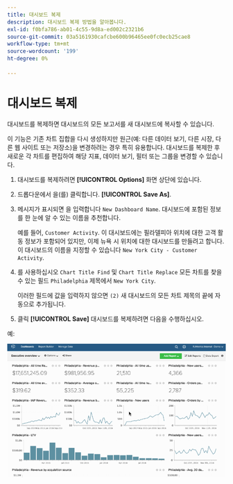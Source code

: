 ```yaml
---
title: 대시보드 복제
description: 대시보드 복제 방법을 알아봅니다.
exl-id: f0bfa786-ab01-4c55-9d8a-ed002c2321b6
source-git-commit: 03a5161930cafcbe600b96465ee0fc0ecb25cae8
workflow-type: tm+mt
source-wordcount: '199'
ht-degree: 0%

---
```


# 대시보드 복제

대시보드를 복제하면 대시보드의 모든 보고서를 새 대시보드에 복사할 수 있습니다.

이 기능은 기존 차트 집합을 다시 생성하지만 원근(예: 다른 데이터 보기, 다른 시장, 다른 웹 사이트 또는 저장소)을 변경하려는 경우 특히 유용합니다. 대시보드를 복제한 후 새로운 각 차트를 편집하여 해당 지표, 데이터 보기, 필터 또는 그룹을 변경할 수 있습니다.

1. 대시보드를 복제하려면 **[!UICONTROL Options]** 화면 상단에 있습니다.

1. 드롭다운에서 을(를) 클릭합니다. **[!UICONTROL Save As]**.

1. 메시지가 표시되면 을 입력합니다 `New Dashboard Name`. 대시보드에 포함된 정보를 한 눈에 알 수 있는 이름을 추천합니다.

   예를 들어, `Customer Activity`. 이 대시보드에는 필라델피아 위치에 대한 고객 활동 정보가 포함되어 있지만, 이제 뉴욕 시 위치에 대한 대시보드를 만들려고 합니다. 이 대시보드의 이름을 지정할 수 있습니다 `New York City - Customer Activity`.

1. 를 사용하십시오 `Chart Title Find` 및 `Chart Title Replace` 모든 차트를 찾을 수 있는 필드 `Philadelphia` 제목에서 `New York City`.

   이러한 필드에 값을 입력하지 않으면 `(2)` 새 대시보드의 모든 차트 제목의 끝에 자동으로 추가됩니다.

1. 클릭 **[!UICONTROL Save]** 대시보드를 복제하려면 다음을 수행하십시오.

예:

![복제 대시보드](../../assets/datgif.gif)
